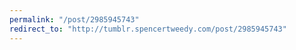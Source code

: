 ```yaml
---
permalink: "/post/2985945743"
redirect_to: "http://tumblr.spencertweedy.com/post/2985945743"
---
```

